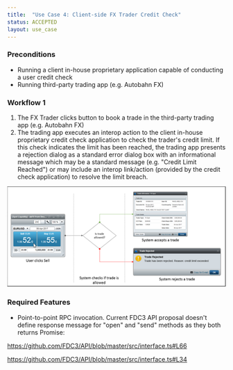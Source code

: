 ```yaml
---
title:  "Use Case 4: Client-side FX Trader Credit Check"
status: ACCEPTED
layout: use_case
---
```


### Preconditions

- Running a client in-house proprietary application capable of conducting a user credit check
- Running third-party trading app (e.g. Autobahn FX)

### Workflow 1

1. The FX Trader clicks button to book a trade in the third-party trading app (e.g. Autobahn FX)
1. The trading app executes an interop action to the client in-house proprietary credit check application to check the trader's credit limit. If this check indicates the limit has been reached, the trading app presents a rejection dialog as a standard error dialog box with an informational message which may be a standard message (e.g. "Credit Limit Reached") or may include an interop link/action (provided by the credit check application) to resolve the limit breach.

![Use Case 4 Workflow](../img/uc4.png)

### Required Features

- Point-to-point RPC invocation.  Current FDC3 API proposal doesn't define response message for "open" and "send" methods as they both returns Promise<void>:

https://github.com/FDC3/API/blob/master/src/interface.ts#L66

https://github.com/FDC3/API/blob/master/src/interface.ts#L34
